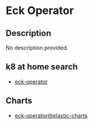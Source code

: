 # Eck Operator

## Description

No description provided.

## k8 at home search

- [eck-operator](https://nanne.dev/k8s-at-home-search/#/eck-operator)

## Charts

- [eck-operator@elastic-charts](https://helm.elastic.co/)
